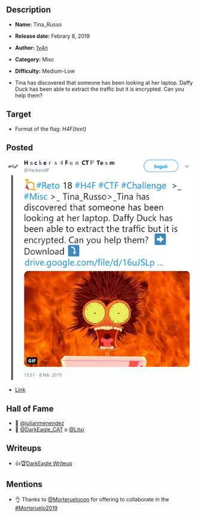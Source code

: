 ## Description

- **Name:** Tina_Russo
- **Release date:** Febrary 8, 2019
- **Author:** [1v4n](https://twitter.com/1r0Dm48O)
- **Category:** Misc
- **Difficulty:** Medium-Low

- Tina has discovered that someone has been looking at her laptop. Daffy Duck has been able to extract the traffic but it is encrypted. Can you help them?

## Target

- Format of the flag: *H4F{text}*

## Posted

![hackers4fun_reto_18_post_tw](./Reto_18_tw_post.png)
- [Link](https://twitter.com/Hackers4F/status/1093990717502959616)

## Hall of Fame

- 🥇 [@julianmenendez](https://twitter.com/julianmenendez)
- 🥈 [@DarkEagle_CAT](https://twitter.com/DarkEagle_CAT) o [@Litxi](https://twitter.com/Litxi)

## Writeups

- 👍🏆[DarkEagle Writeup](https://github.com/hackers4f/hackers4fun-writeups/blob/master/challenges/Misc/Reto_18_H4F_Tina_Russo/Tina_Russo_Reto_18_H4F_writeup_DarkEagle.pdf)

## Mentions

- 👌 Thanks to [@Morteruelocon](https://twitter.com/morteruelocon) for offering to collaborate in the [#Morteruelo2019](https://twitter.com/hashtag/Morteruelo2019)
